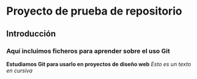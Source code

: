# Proyecto de prueba de repositorio
## Introducción
### Aquí incluimos ficheros para aprender sobre el uso Git
**Estudiamos Git para usarlo en proyectos de diseño web**
*Esto es un texto en cursiva*
